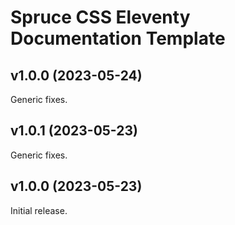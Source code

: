 # Spruce CSS Eleventy Documentation Template

## v1.0.0 (2023-05-24)

Generic fixes.

## v1.0.1 (2023-05-23)

Generic fixes.

## v1.0.0 (2023-05-23)

Initial release.
